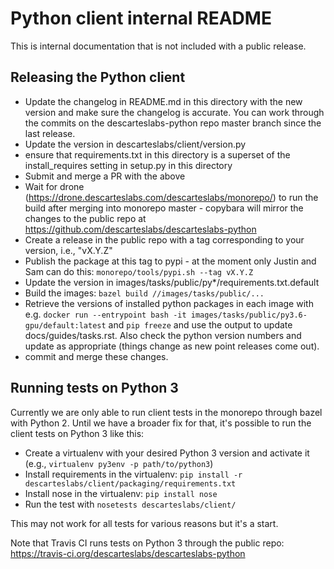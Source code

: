 Python client internal README
=============================

This is internal documentation that is not included with a public release.


Releasing the Python client
---------------------------

- Update the changelog in README.md in this directory with the new version
  and make sure the changelog is accurate. You can work through the commits
  on the descarteslabs-python repo master branch since the last release.
- Update the version in descarteslabs/client/version.py
- ensure that requirements.txt in this directory is a superset of the
  install_requires setting in setup.py in this directory
- Submit and merge a PR with the above
- Wait for drone (https://drone.descarteslabs.com/descarteslabs/monorepo/)
  to run the build after merging into monorepo master -
  copybara will mirror the changes to the public repo at
  https://github.com/descarteslabs/descarteslabs-python
- Create a release in the public repo with a tag corresponding to your
  version, i.e., "vX.Y.Z"
- Publish the package at this tag to pypi - at the moment only Justin
  and Sam can do this: `monorepo/tools/pypi.sh --tag vX.Y.Z`
- Update the version in images/tasks/public/py\*/requirements.txt.default
- Build the images: `bazel build //images/tasks/public/...`
- Retrieve the versions of installed python packages in each image with e.g.
  `docker run --entrypoint bash -it images/tasks/public/py3.6-gpu/default:latest` 
  and `pip freeze` and use the output to update docs/guides/tasks.rst. Also
  check the python version numbers and update as appropriate (things change as
  new point releases come out).
- commit and merge these changes.

Running tests on Python 3
-------------------------

Currently we are only able to run client tests in the monorepo through bazel with Python 2. Until we have a broader fix for that, it's possible to run the client tests on Python 3 like this:

- Create a virtualenv with your desired Python 3 version and activate it (e.g., `virtualenv py3env -p path/to/python3`)
- Install requirements in the virtualenv: `pip install -r descarteslabs/client/packaging/requirements.txt`
- Install nose in the virtualenv: `pip install nose`
- Run the test with `nosetests descarteslabs/client/`

This may not work for all tests for various reasons but it's a start.

Note that Travis CI runs tests on Python 3 through the public repo: https://travis-ci.org/descarteslabs/descarteslabs-python
